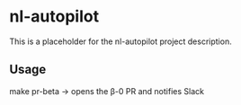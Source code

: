 # nl-autopilot

This is a placeholder for the nl-autopilot project description.

## Usage
make pr-beta   → opens the β-0 PR and notifies Slack
